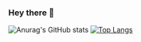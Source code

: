 ### Hey there 👋

<!--
**fracogno/fracogno** is a ✨ _special_ ✨ repository because its `README.md` (this file) appears on your GitHub profile.

Here are some ideas to get you started:

- 🔭 I’m currently working on ...
- 🌱 I’m currently learning ...
- 👯 I’m looking to collaborate on ...
- 🤔 I’m looking for help with ...
- 💬 Ask me about ...
- 📫 How to reach me: ...
- 😄 Pronouns: ...
- ⚡ Fun fact: ...
-->

![Anurag's GitHub stats](https://github-readme-stats.vercel.app/api?username=fracogno&show_icons=true&theme=radical)
[![Top Langs](https://github-readme-stats.vercel.app/api/top-langs/?username=fracogno&layout=compact)](https://github.com/anuraghazra/github-readme-stats)
